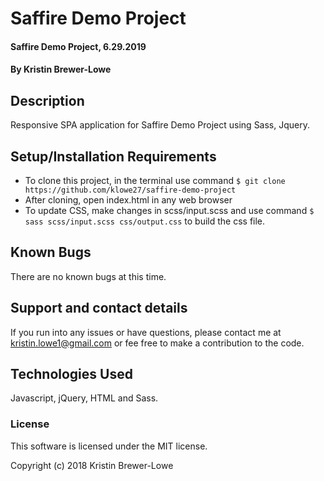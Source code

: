 # Saffire Demo Project

#### Saffire Demo Project, 6.29.2019

#### By Kristin Brewer-Lowe

## Description

Responsive SPA application for Saffire Demo Project using Sass, Jquery. 

## Setup/Installation Requirements

* To clone this project, in the terminal use command `$ git clone https://github.com/klowe27/saffire-demo-project`
* After cloning, open index.html in any web browser
* To update CSS, make changes in scss/input.scss and use command `$ sass scss/input.scss css/output.css` to build the css file. 

## Known Bugs

There are no known bugs at this time.

## Support and contact details

If you run into any issues or have questions, please contact me at kristin.lowe1@gmail.com or fee free to make a contribution to the code.

## Technologies Used

Javascript, jQuery, HTML and Sass.

### License

This software is licensed under the MIT license.

Copyright (c) 2018 Kristin Brewer-Lowe
